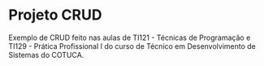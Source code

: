 # Projeto CRUD
Exemplo de CRUD feito nas aulas de TI121 - Técnicas de Programação e TI129 - Prática Profissional I do curso de Técnico em Desenvolvimento de Sistemas do COTUCA.

